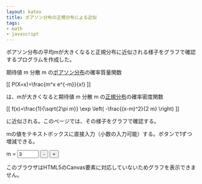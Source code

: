 ```yaml
---
layout: katex
title: ポアソン分布の正規分布による近似
tags:
- math
- javascript
---
```

ポアソン分布の平均mが大きくなると正規分布に近似される様子をグラフで確認するプログラムを作成した。

期待値 m 分散 m の[ポアソン分布](https://ja.wikipedia.org/wiki/%E3%83%9D%E3%82%A2%E3%82%BD%E3%83%B3%E5%88%86%E5%B8%83)の確率質量関数

[[ P(X=x)=\frac{m^x e^{-m}}{x!} ]]

は、mが大きくなると期待値 m 分散 m の[正規分布](https://ja.wikipedia.org/wiki/%E6%AD%A3%E8%A6%8F%E5%88%86%E5%B8%83)の確率密度関数

[[ f(x)=\frac{1}{\sqrt{2\pi m}} \exp \left( -\frac{(x-m)^2}{2 m} \right) ]]

に近似される。このページでは、その様子をグラフで確認する。

mの値をテキストボックスに直接入力（小数の入力可能）する。ボタンで1ずつ増減できる。

m = <input name="m" id="m" type="text" value="3" size="4" onkeyup="update()">
<input type="button" value="-" onclick="decM();">
<input type="button" value="+" onclick="incM();">

<!-- -------------------------------------------------------------------------------------------- -->
<canvas id="canvas" width="600" height="600">
このブラウザはHTML5のCanvas要素に対応していないためグラフを表示できません。
</canvas>
<script src="/js/graph.js"></script>
<script type="text/javascript">
'use strict';
update();

function decM() {
  var m = document.getElementById("m").value;
  m = parseInt(m)-1;
  if (m<1 || isNaN(m)) {
    m = 1;
  }
  if (m>300) {
    m = 300;
  }
  document.getElementById("m").value = m;
  update();
}

function incM() {
  var m = document.getElementById("m").value;
  m = parseInt(m)+1;
  if (isNaN(m)) {
    m = 1;
  }
  if (m>300) {
    m = 300;
  }
  document.getElementById("m").value = m;
  update();
}

function update() {
  // Initialize canvas
  var c = document.getElementById('canvas');
  var ctx = c.getContext('2d');
  ctx.clearRect(0, 0, c.width, c.height);
  ctx.width = c.width;
  ctx.height = c.height;
  ctx.font = "20px serif"; // Font of the text
  ctx.lineWidth = 1; // Line width

  // Get parameter
  var textM = document.getElementById("m").value;
  var m = Number(textM);
  ctx.m = m;

  // Check range of m
  if (m>300) {
    m = NaN;
    ctx.fillStyle = "red";
    ctx.fillText("このプログラムでは m ≦ 300 としてください", 80, 300);
  }
  if (m<=0) {
    m = NaN;
    ctx.fillStyle = "red";
    ctx.fillText("m > 0 でなければなりません", 150, 300);
  }

  // Set Cartesian coodinate system for the graph (GC)
  // Origin of GC with respect to canvas coordinate = (ctx.originX, ctx.originY)
  ctx.originX = 50;
  ctx.originY = 570;
  // Unit vector of GC with respect to canvas coordinate = (ctx.unitX, ctx.unitY)
  var maxX = m*2.5
  if (maxX < 20) {
    maxX = 20;
  }
  ctx.unitX = Math.floor(500 / maxX);
  if (ctx.unitX < 1) {
    ctx.unitX = 1;
  }
  var maxNorm = 1/Math.sqrt(2*Math.PI*m);
  var pZero = Math.pow(Math.E, -m)
  ctx.unitY = -Math.floor(500 / Math.max(maxNorm, pZero));

  // Draw graphs
  if (m>0) {
    ctx.strokeStyle = "black";
    ctx.fillStyle = "black";
    drawAxis(ctx);
    var scaleX = Math.pow(10, Math.floor(2.6 - Math.log10(ctx.unitX)));
    drawScaleX(ctx, scaleX);
    var scaleY = 1/Math.pow(10, Math.floor(Math.log10(-ctx.unitY)-1.5));;
    drawScaleY(ctx, scaleY, 50);
    ctx.strokeStyle = "red";
    plotInt(ctx, poisson, m);
    ctx.strokeStyle = "blue";
    draw(ctx, normDist, m);
    // Legend
    var legendX = 360; var legendY = 120; // Location of the legend
    ctx.beginPath();
    ctx.fillStyle = "red";
    ctx.arc(legendX+15, legendY, 4, 0, Math.PI*2);
    ctx.fill();
    ctx.fillStyle = "black";
    ctx.fillText("ポアソン分布", legendX + 40, legendY + 5);
    ctx.beginPath();
    ctx.strokeStyle = "blue";
    ctx.moveTo(legendX, legendY+30);
    ctx.lineTo(legendX+30, legendY+30);
    ctx.stroke();
    ctx.fillText("正規分布", legendX + 40, legendY + 35);
  }
}

// Mathematical functions
function poisson(k, m){
  if (k < 100) {
    return Math.pow(m,k)*Math.pow(Math.E,-m)/factorial(k);
  }
  var logP = k * Math.log(m) - m - logfact(k);
  return Math.pow(Math.E, logP);
}

function normDist(x, m) {
  return Math.pow(Math.E, -(x-m)*(x-m) / (2*m)) / Math.sqrt(2*Math.PI*m);
}

function factorial(n) {
  if (n < 2) {
    return 1;
  } else {
    return n * factorial(n-1);
  }
}

function logfact(n) {
  if (n < 2) {
    return 0;
  } else {
    return Math.log(n) + logfact(n-1);
  }
}
</script>
<!-- -------------------------------------------------------------------------------------------- -->
